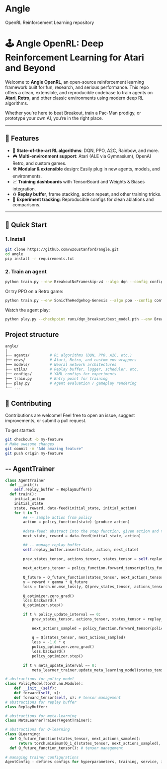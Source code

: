 # Angle

OpenRL Reinforcement Learning repository 

# 🕹️ Angle OpenRL: Deep Reinforcement Learning for Atari and Beyond

Welcome to **Angle OpenRL**, an open-source reinforcement learning framework built for fun, research, and serious performance. This repo offers a clean, extensible, and reproducible codebase to train agents on **Atari**, **Retro**, and other classic environments using modern deep RL algorithms.

Whether you're here to beat Breakout, train a Pac-Man prodigy, or prototype your own AI, you’re in the right place.

---

## 🚀 Features

- 🧠 **State-of-the-art RL algorithms**: DQN, PPO, A2C, Rainbow, and more.
- 🎮 **Multi-environment support**: Atari (ALE via Gymnasium), OpenAI Retro, and custom games.
- 🛠️ **Modular & extensible** design: Easily plug in new agents, models, and environments.
- 📈 **Training dashboards** with TensorBoard and Weights & Biases integration.
- ♻️ **Replay buffer**, frame stacking, action repeat, and other training tricks.
- 🧪 **Experiment tracking**: Reproducible configs for clean ablations and comparisons.

---

## 🧰 Quick Start

### 1. Install

```bash
git clone https://github.com/wzoustanford/angle.git
cd angle
pip install -r requirements.txt
```

### 2. Train an agent
```bash
python train.py --env BreakoutNoFrameskip-v4 --algo dqn --config configs/dqn_default.yaml
```

Or try PPO on a Retro game:
```bash
python train.py --env SonicTheHedgehog-Genesis --algo ppo --config configs/ppo_retro.yaml
```

Watch the agent play: 
```bash
python play.py --checkpoint runs/dqn_breakout/best_model.pth --env BreakoutNoFrameskip-v4
```

## Project structure
```graphql 
angle/
│
├── agents/         # RL algorithms (DQN, PPO, A2C, etc.)
├── envs/           # Atari, Retro, and custom env wrappers
├── models/         # Neural network architectures
├── utils/          # Replay buffer, logger, scheduler, etc.
├── configs/        # YAML configs for experiments
├── train.py        # Entry point for training
├── play.py         # Agent evaluation / gameplay rendering
└── ...
```

## 🤝 Contributing
Contributions are welcome! Feel free to open an issue, suggest improvements, or submit a pull request.

To get started:
```bash
git checkout -b my-feature
# Make awesome changes
git commit -m "Add amazing feature"
git push origin my-feature
```

## -- AgentTrainer 

```python
class AgentTrainer 
  def __init():
    self.replay_buffer = ReplayBuffer()
  def train():
    initial_action 
    initial_state 
    state, reward, data-feed(initial_state, initial_action)
    for t in T: 
        ## -- sample action from policy 
        action = policy_function(state) (produce action)
        
        #data-feed: abstract into the step function, given action and time-step, and current state, give the next state and the reward
        next_state, reward = data-feed(initial_state, action)

        ## -- manage replay buffer 
        self.replay_buffer.insert(state, action, next_state) 
        
        prev_states_tensor, actions_tensor, states_tensor = self.replay_buffer.get_batch(B) 
        
        next_actions_tensor = policy_function.forward_tensor(policy_function, states_tensor)
        
        Q_future = Q_future_function(states_tensor, next_actions_tensor) 
        y = reward + gamma * Q_future 
        loss = torch.nn.mse_loss(y, Q(prev_states_tensor, actions_tensor)) 
        
        Q_optimizer.zero_grad() 
        loss.backward()
        Q_optimizer.step()
    
        if t % policy_update_interval == 0: 
            prev_states_tensor, actions_tensor, states_tensor = replay_get_batch(B) 
      
          	next_actions_sampled = policy_function.forward_tensor(policy_function, states_tensor) 
            
          	q = Q(states_tensor, next_actions_sampled)
          	loss = -1.0 * q
          	policy_optimizer.zero_grad()
          	loss.backward()
          	policy_optimizer.step()
    
        if t % meta_update_interval == 0:
            meta_learner_trainer.update_meta_learning_model(states_tensor, Q)

# abstractions for policy model 
class PolicyModel(torch.nn.Module):
    def __init__(self):
    def forward(self, x):
    def forward_tensor(self, x): # tensor management 
# abstractions for replay buffer
class ReplayBuffer:

# abstractions for meta-learning 
class MetaLearnerTrainer(AgentTrainer): 

# abstractions for Q-learning 
class QLearning: 
  def Q_future_function(states_tensor, next_actions_sampled):
      return torch.minimum(Q_1_d(states_tensor, next_actions_sampled), Q_2_d(states_tensor, next_actions_sampled))
  def Q_future_function_tensor(): # tensor management 
    
# managing trainer configurations 
AgentConfig - defines configs for hyperparameters, training, service, includes device management 
